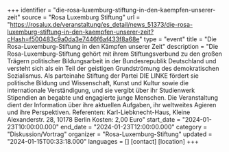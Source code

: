 +++
identifier = "die-rosa-luxemburg-stiftung-in-den-kaempfen-unserer-zeit"
source = "Rosa Luxemburg Stiftung"
url = "https://rosalux.de/veranstaltung/es_detail/news_51373/die-rosa-luxemburg-stiftung-in-den-kaempfen-unserer-zeit?cHash=f500483c9a0da3e7446f6af433f8a68e"
type = "event"
title = "Die Rosa-Luxemburg-Stiftung in den Kämpfen unserer Zeit"
description = "Die Rosa-Luxemburg-Stiftung gehört mit ihrem Stiftungsverbund zu den großen Trägern politischer Bildungsarbeit in der Bundesrepublik Deutschland und versteht sich als ein Teil der geistigen Grundströmung des demokratischen Sozialismus. Als parteinahe Stiftung der Partei DIE LINKE fördert sie politische Bildung und Wissenschaft, Kunst und Kultur sowie die internationale Verständigung, und sie vergibt über ihr Studienwerk Stipendien an begabte und engagierte junge Menschen. Die Veranstaltung dient der Information über ihre aktuellen Aufgaben, ihr weltweites Agieren und ihre Perspektiven.
Referenten: 
Karl-Liebknecht-Haus, Kleine Alexanderstr. 28, 10178 Berlin
Kosten: 2,00 Euro"
start_date = "2024-01-23T10:00:00.000"
end_date = "2024-01-23T12:00:00.000"
category = "Diskussion/Vortrag"
organizer = "Rosa-Luxemburg-Stiftung"
updated = "2024-01-15T00:33:18.000"
languages = []
[contact]
[location]
+++